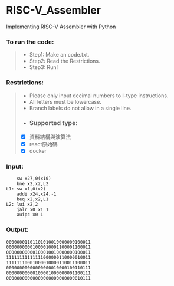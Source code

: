 # RISC-V_Assembler

Implementing RISC-V Assembler with Python

### To run the code:

>* Step1: Make an code.txt.
>* Step2: Read the Restrictions.
>* Step3: Run!

### Restrictions:

>* Please only input decimal numbers to I-type instructions.
>* All letters must be lowercase.
>* Branch labels do not allow in a single line.
>* ### Supported type: 
>- [x] 資料結構與演算法
>- [X] react原始碼
>- [X] docker

### Input:

        sw x27,0(x10)
        bne x2,x2,L2
    L1: sw x1,0(x2)
        addi x24,x24,-1
        beq x2,x2,L1
    L2: lui x2,2
        jalr x0 x1 1
        auipc x0 1
    
### Output:
    
    00000001101101010010000000100011
    00000000001000010001100001100011
    00000000000100010010000000100011
    11111111111111000000110000010011
    11111110001000010000110011100011
    00000000000000000010000100110111
    00000000000100001000000001100111
    00000000000000000000000000010111
